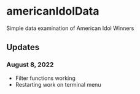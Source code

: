 # americanIdolData

Simple data examination of American Idol Winners

## Updates

### August 8, 2022
* Filter functions working
* Restarting work on terminal menu
